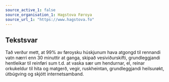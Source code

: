 ```yaml
---
source_active_1: false
source_organisation_1: Hagstova Føroya
source_url_1: "https://www.hagstova.fo"
---
```

## Tekstsvar  
Tað verður mett, at 99% av føroysku húskjunum hava atgongd til rennandi vatn nærri enn 30 minuttir at ganga, skipað vesiviðurskifti, grundleggjandi hentleikar til reinføri sum t.d. at vaska sær um hendurnar, el, reinar orkukeldur til hita og matgerð, vegir, ruskheintan, grundleggjandi heilsurøkt, útbúgving og skjótt internetsamband.
